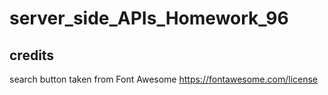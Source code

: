 # server_side_APIs_Homework_96

## credits
search button taken from Font Awesome https://fontawesome.com/license